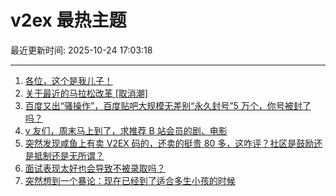 # v2ex 最热主题

最近更新时间: 2025-10-24 17:03:18

--- 
1. [各位，这个是我儿子！](https://www.v2ex.com/t/1168017) 
2. [关于最近的马拉松改革 [取消潮]](https://www.v2ex.com/t/1168021) 
3. [百度又出“骚操作”，百度贴吧大规模无差别“永久封号”5 万个，你号被封了吗？](https://www.v2ex.com/t/1168013) 
4. [v 友们，周末马上到了，求推荐 B 站会员的剧、电影](https://www.v2ex.com/t/1168022) 
5. [突然发现咸鱼上有卖 V2EX 码的，还卖的挺贵 80 多，这咋评？社区是鼓励还是抵制还是无所谓？](https://www.v2ex.com/t/1168042) 
6. [面试表现太好也会导致不被录取吗？](https://www.v2ex.com/t/1168059) 
7. [突然想到一个暴论：现在已经到了适合多生小孩的时候](https://www.v2ex.com/t/1168062) 
